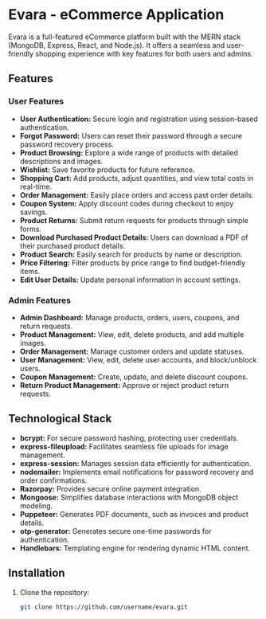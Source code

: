 # Evara - eCommerce Application

Evara is a full-featured eCommerce platform built with the MERN stack (MongoDB, Express, React, and Node.js). It offers a seamless and user-friendly shopping experience with key features for both users and admins.

## Features

### User Features
- **User Authentication:** Secure login and registration using session-based authentication.
- **Forgot Password:** Users can reset their password through a secure password recovery process.
- **Product Browsing:** Explore a wide range of products with detailed descriptions and images.
- **Wishlist:** Save favorite products for future reference.
- **Shopping Cart:** Add products, adjust quantities, and view total costs in real-time.
- **Order Management:** Easily place orders and access past order details.
- **Coupon System:** Apply discount codes during checkout to enjoy savings.
- **Product Returns:** Submit return requests for products through simple forms.
- **Download Purchased Product Details:** Users can download a PDF of their purchased product details.
- **Product Search:** Easily search for products by name or description.
- **Price Filtering:** Filter products by price range to find budget-friendly items.
- **Edit User Details:** Update personal information in account settings.

### Admin Features
- **Admin Dashboard:** Manage products, orders, users, coupons, and return requests.
- **Product Management:** View, edit, delete products, and add multiple images.
- **Order Management:** Manage customer orders and update statuses.
- **User Management:** View, edit, delete user accounts, and block/unblock users.
- **Coupon Management:** Create, update, and delete discount coupons.
- **Return Product Management:** Approve or reject product return requests.

## Technological Stack
- **bcrypt:** For secure password hashing, protecting user credentials.
- **express-fileupload:** Facilitates seamless file uploads for image management.
- **express-session:** Manages session data efficiently for authentication.
- **nodemailer:** Implements email notifications for password recovery and order confirmations.
- **Razorpay:** Provides secure online payment integration.
- **Mongoose:** Simplifies database interactions with MongoDB object modeling.
- **Puppeteer:** Generates PDF documents, such as invoices and product details.
- **otp-generator:** Generates secure one-time passwords for authentication.
- **Handlebars:** Templating engine for rendering dynamic HTML content.

## Installation

1. Clone the repository:
   ```bash
   git clone https://github.com/username/evara.git

